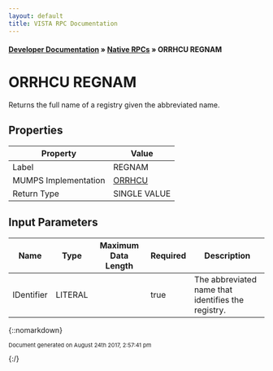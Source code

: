 ```yaml
---
layout: default
title: VISTA RPC Documentation
---
```


#### [Developer Documentation](../index) &#187; [Native RPCs](TableOfContents) &#187; ORRHCU REGNAM<br/>
# ORRHCU REGNAM

Returns the full name of a registry given the abbreviated name.

## Properties

Property | Value
--- | ---
Label | REGNAM
MUMPS Implementation | [ORRHCU](http://code.osehra.org/dox/Routine_ORRHCU_source.html)
Return Type | SINGLE VALUE


## Input Parameters

Name | Type | Maximum Data Length | Required | Description
--- | --- | --- | --- | ---
IDentifier | LITERAL |  | true | The abbreviated name that identifies the registry.



{::nomarkdown} <br/><p style="font-size: 11px">Document generated on August 24th 2017, 2:57:41 pm</p>{:/}